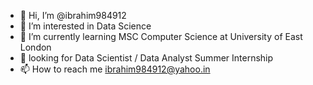 - 👋 Hi, I’m @ibrahim984912
- 👀 I’m interested in Data Science
- 🌱 I’m currently learning MSC Computer Science at University of East London 
- 💞️ looking for Data Scientist / Data Analyst Summer Internship 
- 📫 How to reach me ibrahim984912@yahoo.in

<!---
ibrahim984912/ibrahim984912 is a ✨ special ✨ repository because its `README.md` (this file) appears on your GitHub profile.
You can click the Preview link to take a look at your changes.
--->
